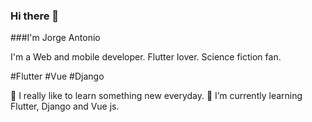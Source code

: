 ### Hi there 👋 

###I'm Jorge Antonio

I'm a Web and mobile developer. 
Flutter lover. 
Science fiction fan. 

#Flutter #Vue #Django

👀 I really like to learn something new everyday. 
🌱 I’m currently learning Flutter, Django and Vue js.

